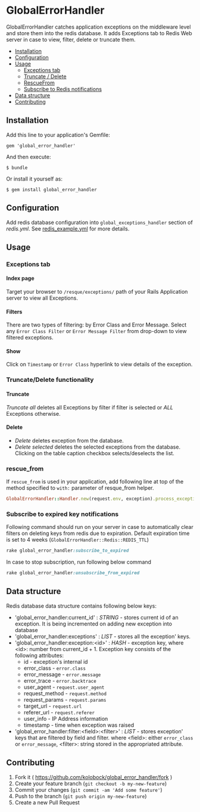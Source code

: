 # GlobalErrorHandler

GlobalErrorHandler catches application exceptions on the middleware level and store them into the redis database.
It adds Exceptions tab to Redis Web server in case to view, filter, delete or truncate them.

- [Installation](#installation)
- [Configuration](#configuration)
- [Usage](#usage)
  - [Exceptions tab](#exceptions-tab)
  - [Truncate / Delete](#truncatedelete-functionality)
  - [RescueFrom](#rescue_from)
  - [Subscribe to Redis notifications](#subscribe-to-expired-key-notifications)
- [Data structure](#data-structure)
- [Contributing](#contributing)

## Installation

Add this line to your application's Gemfile:

    gem 'global_error_handler'

And then execute:

    $ bundle

Or install it yourself as:

    $ gem install global_error_handler

## Configuration

Add redis database configuration into `global_exceptions_handler` section of _redis.yml_. See [redis_example.yml](https://github.com/kolobock/global_error_handler/blob/master/config/redis_example.yml) for more details.

## Usage

### Exceptions tab
#### Index page
Target your browser to `/resque/exceptions/` path of your Rails Application server to view all Exceptions.
#### Filters
There are two types of filtering: by Error Class and Error Message.
Select any `Error Class Filter` or `Error Message Filter` from drop-down to view filtered exceptions.
#### Show
Click on `Timestamp` or `Error Class` hyperlink to view details of the exception.

### Truncate/Delete functionality
#### Truncate
*Truncate all* deletes all Exceptions by filter if filter is selected or _ALL_ Exceptions otherwise.
#### Delete
* *Delete* deletes exception from the database.
* *Delete selected* deletes the selected exceptions from the database. Clicking on the table caption checkbox selects/deselects the list.

### rescue_from
If `rescue_from` is used in your application, add following line at top of the method specified to `with:` parameter of resque_from helper.

```ruby
GlobalErrorHandler::Handler.new(request.env, exception).process_exception!
```

### Subscribe to expired key notifications
Following command should run on your server in case to automatically clear filters on deleting keys from redis due to expiration.
Default expiration time is set to 4 weeks (`GlobalErrorHandler::Redis::REDIS_TTL`)

```ruby
rake global_error_handler:subscribe_to_expired
```

In case to stop subscription, run following below command

```ruby
rake global_error_handler:unsubscribe_from_expired
```

## Data structure
Redis database data structure contains following below keys:
- 'global_error_handler:current_id' : *STRING* - stores current id of an exception. It is being incremented on adding new exception into database
- 'global_error_handler:exceptions' : *LIST* - stores all the exception' keys.
- 'global_error_handler:exception:\<id\>' : *HASH* - exception key, where \<id\>: number from current_id + 1. Exception key consists of the following attributes:
  - id - exception's internal id
  - error_class - `error.class`
  - error_message - `error.message`
  - error_trace - `error.backtrace`
  - user_agent - `request.user_agent`
  - request_method - `request.method`
  - request_params - `request.params`
  - target_url - `request.url`
  - referer_url - `request.referer`
  - user_info - IP Address information
  - timestamp - time when exception was raised
- 'global_error_handler:filter:\<field\>:\<filter\>' : *LIST* - stores exception' keys that are filtered by field and filter. where \<field\>: either `error_class` or `error_message`, \<filter\>: string stored in the appropriated attribute.

## Contributing

1. Fork it ( https://github.com/kolobock/global_error_handler/fork )
2. Create your feature branch (`git checkout -b my-new-feature`)
3. Commit your changes (`git commit -am 'Add some feature'`)
4. Push to the branch (`git push origin my-new-feature`)
5. Create a new Pull Request
